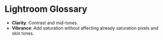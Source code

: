 # Lightroom Glossary

- **Clarity**: Contrast and mid-tones.
- **Vibrance**: Add saturation without affecting already saturation pixels and skin tones.